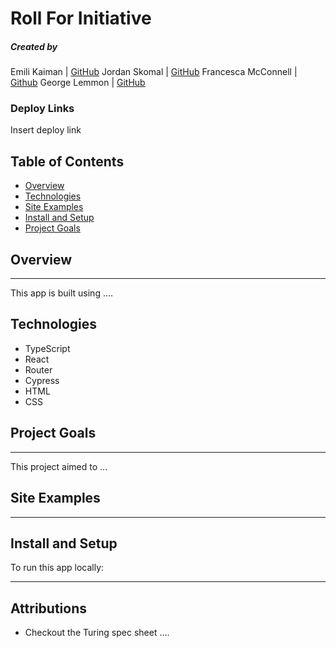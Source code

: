 # Roll For Initiative

##### Created by

Emili Kaiman | [GitHub](https://github.com/Ekaiman)
Jordan Skomal | [GitHub](https://github.com/jskomal)
Francesca McConnell | [Github](https://github.com/mcfrann)
George Lemmon | [GitHub](https://github.com/GALemmon)

### Deploy Links

Insert deploy link

## Table of Contents

- [Overview](#overview)
- [Technologies](#technologies)
- [Site Examples](#screenshots)
- [Install and Setup](#Install)
- [Project Goals](#Goals)

## Overview

---

This app is built using ....

## Technologies

- TypeScript
- React
- Router
- Cypress
- HTML
- CSS

## Project Goals

---

This project aimed to ...

## Site Examples

---

## Install and Setup

To run this app locally:

---

## Attributions

- Checkout the Turing spec sheet ....
